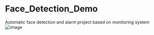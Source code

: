 # Face_Detection_Demo
Automatic face detection and alarm project based on monitoring system
![image](https://github.com/robotpp/Face_Detection_Demo/master/人脸识别Demo.gif)
